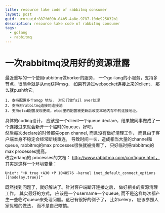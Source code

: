 ```yaml
---
title: resource lake code of rabbitmq consumer
layout: post
guid: urn:uuid:887fd09b-04b5-4a8e-9787-10de925032b1
description: resource lake code of rabbitmq consumer
tags:
  - golang
  - rabbitmq
---
```


# 一次rabbitmq没用好的资源泄露

最近重写的一个使用rabbitmq做borker的服务， 一个go-lang的小服务，支持多节点，很简单就是从mq获得msg， 如果有通过websocket连接上来的client， 那么就push给它。
```
1. 支持配置多个amqp 地址， 对它们做fail over处理
2. 支持对rabbitmq连接的连接池
3. 支持etcd配置发现更改，etcd里的配置被更新后改变本地内存中的连接地址。
```
具体的coding设计， 应该是一个client一个queue declare，结果被同事做成了一个连接过来就会新开一个临时的queue，好吧，  
然后每次declare的时候都先open channel, 而且没有做好清理工作， 而且由于客户端本身不稳定会经常断线重连， 导致时间一长，造成相当大量的channel和queue, rabbitmq的max processes很快就被挤爆了， 只好临时把rabbitmq的max processes提高，  
改变erlang的 processes的文档： http://www.rabbitmq.com/configure.html， 其实是这样一个环境变量：
```
Unix*: "+K true +A30 +P 1048576 -kernel inet_default_connect_options [{nodelay,true}]"
```
既然找到问题了，就好解决了。针对客户端断开连接之后， 做好相关的资源清理工作。
其实最好的方式， 应该是一个username一个queue, 而不是这样每次都产生一些临时queue来处理问题。这已有很好的例子了， 比如celery， 应该参照人家优雅的做法， 而不是自己瞎搞。   
